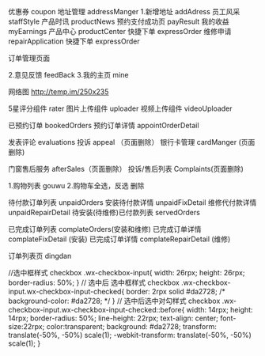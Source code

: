 优惠券 coupon
地址管理 addressManger
1.新增地址 addAdress
员工风采 staffStyle
产品时讯 productNews
预约支付成功页 payResult
我的收益 myEarnings
产品中心  productCenter 
快捷下单  expressOrder
维修申请  repairApplication
快捷下单  expressOrder

订单管理页面

2.意见反馈 feedBack
3.我的主页 mine
 
网络图 http://temp.im/250x235   



5星评分组件 rater
图片上传组件 uploader
视频上传组件  videoUploader

 已预约订单 bookedOrders
预约订单详情 appointOrderDetail

发表评论  evaluations 
投诉      appeal （页面删除）
银行卡管理  cardManger (页面删除)

门窗售后服务  afterSales（页面删除）
投诉/售后列表  Complaints(页面删除)

1.购物列表 gouwu
2.购物车全选，反选 删除 

待付款订单列表 unpaidOrders
安装待付款详情 unpaidFixDetail
维修代付款详情 unpaidRepairDetail
待安装(待维修)已付款列表 servedOrders


已完成订单列表  complateOrders(安装和维修)
已完成订单详情  complateFixDetail (安装)
已完成订单详情  complateRepairDetail (维修)


订单列表页  dingdan

//选中框样式
 checkbox .wx-checkbox-input{
      width: 26rpx;
      height: 26rpx;
      border-radius: 50%;
  }
  // 选中后 选中框样式
  checkbox .wx-checkbox-input.wx-checkbox-input-checked{
      border: 2rpx solid #da2728;
      /* background-color: #da2728; */
  }
  // 选中后选中对勾样式
  checkbox .wx-checkbox-input.wx-checkbox-input-checked::before{
      width: 14rpx;
      height: 14rpx;
       border-radius: 50%;
      line-height: 22rpx;
      text-align: center;
      font-size:22rpx;
      color:transparent;
      background: #da2728;
      transform: translate(-50%, -50%) scale(1);
      -webkit-transform: translate(-50%, -50%) scale(1);
  }

 